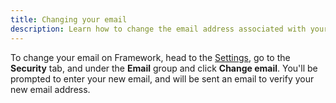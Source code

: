 ```yaml
---
title: Changing your email
description: Learn how to change the email address associated with your Framework account.
---
```


To change your email on Framework, head to the [Settings](https://framework.soodam.rocks/settings), go to the **Security** tab, and under the **Email** group and click **Change email**. You'll be prompted to enter your new email, and will be sent an email to verify your new email address.